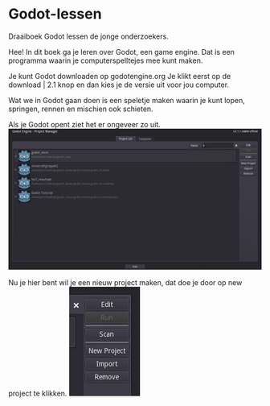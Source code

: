 # Godot-lessen
Draaiboek Godot lessen de jonge onderzoekers.

Hee! In dit boek ga je leren over Godot, een game engine. Dat is een programma waarin je computerspelltejes mee kunt maken.

Je kunt Godot downloaden op godotengine.org Je klikt eerst op de download | 2.1 knop en dan kies je de versie uit voor jou computer.

Wat we in Godot gaan doen is een speletje maken waarin je kunt lopen, springen, rennen en mischien ook schieten.

Als je Godot opent ziet het er ongeveer zo uit.
![Godot](screenshots/godot-menu.png "Description goes here")

Nu je hier bent wil je een nieuw project maken, dat doe je door op new project te klikken.
![Godot](screenshots/godot-menu2.png "Description goes here")

